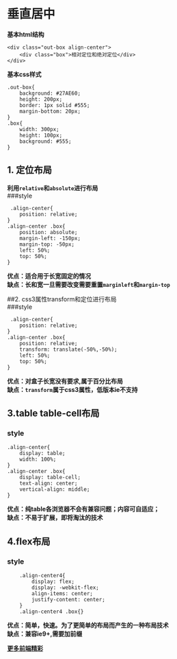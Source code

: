 # 垂直居中 
**基本html结构**

    <div class="out-box align-center">
        <div class="box">相对定位和绝对定位</div>
    </div>  

**基本css样式**  

    .out-box{
        background: #27AE60;
        height: 200px;    
        border: 1px solid #555;    
        margin-bottom: 20px;
    }
    .box{
        width: 300px;
        height: 100px;
        background: #555;
    }

  
## 1. 定位布局 
**利用`relative`和`absolute`进行布局**  
 ###style 
  
  
     .align-center{
        position: relative;
    }
    .align-center .box{
        position: absolute;
        margin-left: -150px;
        margin-top: -50px;
        left: 50%;
        top: 50%;            
    } 

**优点：适合用于长宽固定的情况**   
**缺点：长和宽一旦需要改变需要重置`marginleft`和`margin-top`** 

##2. css3属性transform和定位进行布局  
###style

     .align-center{    
        position: relative;
    }    
    .align-center .box{
        position: relative;
        transform: translate(-50%,-50%);
        left: 50%;
        top: 50%;
    }
**优点：对盒子长宽没有要求,属于百分比布局**   
**缺点：`transform`属于css3属性，低版本ie不支持**  

## 3.table table-cell布局  
### style


    .align-center{    
        display: table;
        width: 100%;
    }    
    .align-center .box{
        display: table-cell;
        text-align: center;
        vertical-align: middle; 
    }
**优点：纯table各浏览器不会有兼容问题；内容可自适应；**   
**缺点：不易于扩展，即将淘汰的技术**  

## 4.flex布局  
### style
        .align-center4{    
            display: flex;
            display: -webkit-flex;
            align-items: center;
            justify-content: center;
        }    
        .align-center4 .box{}
**优点：简单，快速。为了更简单的布局而产生的一种布局技术**   
**缺点：兼容ie9+,需要加前缀**   


**<a href="http://zooms.github.io"> 更多前端精彩</a>**